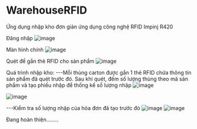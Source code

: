 # WarehouseRFID
Ứng dụng nhập kho đơn giản ứng dụng công nghệ RFID Impinj R420

Đăng nhập
![image](https://user-images.githubusercontent.com/66128080/165084879-1900b533-0531-4f44-9d4d-4751fe4fca43.png)

Màn hình chính
![image](https://user-images.githubusercontent.com/66128080/165342306-79696f90-058f-4743-8586-44d485456f5e.png)


Quét để gắn thẻ RFID cho sản phẩm
![image](https://user-images.githubusercontent.com/66128080/165085029-096057e9-00f2-4de0-8560-735155efc48e.png)

Quá trình nhập kho: 
---Mỗi thùng carton được gắn 1 thẻ RFID chứa thông tin sản phẩm đã quét trước đó. Sau khi quét, đếm số lượng thùng theo mã sản phẩm và tạo phiếu nhập để thống kế số lượng nhập
![image](https://user-images.githubusercontent.com/66128080/165342438-32dc1681-b87a-459d-9567-c0612a2600e8.png)

![image](https://user-images.githubusercontent.com/66128080/165342578-65d0a0f3-69f4-4c93-b5fb-bfbe0b1754eb.png)

---Kiểm tra số lượng nhập của hóa đơn đã tạo trước đó
![image](https://user-images.githubusercontent.com/66128080/165510528-bfd23013-51bd-4943-9f35-7491cea0fd42.png)
![image](https://user-images.githubusercontent.com/66128080/165510636-9cdae5aa-09cd-45ee-9876-4973915ce17f.png)


Đang hoàn thiện........
